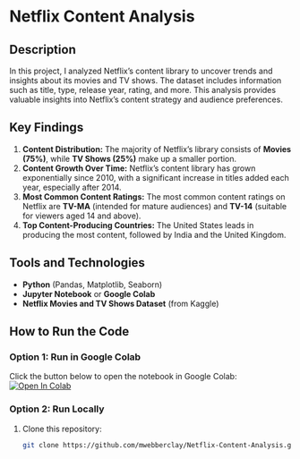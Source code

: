 # Netflix Content Analysis

## Description
In this project, I analyzed Netflix’s content library to uncover trends and insights about its movies and TV shows. The dataset includes information such as title, type, release year, rating, and more. This analysis provides valuable insights into Netflix’s content strategy and audience preferences.

## Key Findings
1. **Content Distribution:** The majority of Netflix’s library consists of **Movies (75%)**, while **TV Shows (25%)** make up a smaller portion.
2. **Content Growth Over Time:** Netflix’s content library has grown exponentially since 2010, with a significant increase in titles added each year, especially after 2014.
3. **Most Common Content Ratings:** The most common content ratings on Netflix are **TV-MA** (intended for mature audiences) and **TV-14** (suitable for viewers aged 14 and above).
4. **Top Content-Producing Countries:** The United States leads in producing the most content, followed by India and the United Kingdom.

## Tools and Technologies
- **Python** (Pandas, Matplotlib, Seaborn)
- **Jupyter Notebook** or **Google Colab**
- **Netflix Movies and TV Shows Dataset** (from Kaggle)

## How to Run the Code
### Option 1: Run in Google Colab
Click the button below to open the notebook in Google Colab:
[![Open In Colab](https://colab.research.google.com/assets/colab-badge.svg)](https://colab.research.google.com/github/mwebberclay/Netflix-Content-Analysis/blob/main/Netflix_Content_Analysis.ipynb)

### Option 2: Run Locally
1. Clone this repository:
   ```bash
   git clone https://github.com/mwebberclay/Netflix-Content-Analysis.git
